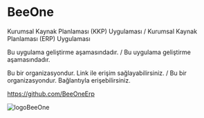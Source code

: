 # BeeOne

Kurumsal Kaynak Planlaması (KKP) Uygulaması / Kurumsal Kaynak Planlaması (ERP) Uygulaması

Bu uygulama geliştirme aşamasındadır. / Bu uygulama geliştirme aşamasındadır.

Bu bir organizasyondur. Link ile erişim sağlayabilirsiniz. / Bu bir organizasyondur. Bağlantıyla erişebilirsiniz.

https://github.com/BeeOneErp

![logoBeeOne](https://user-images.githubusercontent.com/79140478/108622736-cf0c6f80-744b-11eb-93d9-5ad7dd530c56.png)
